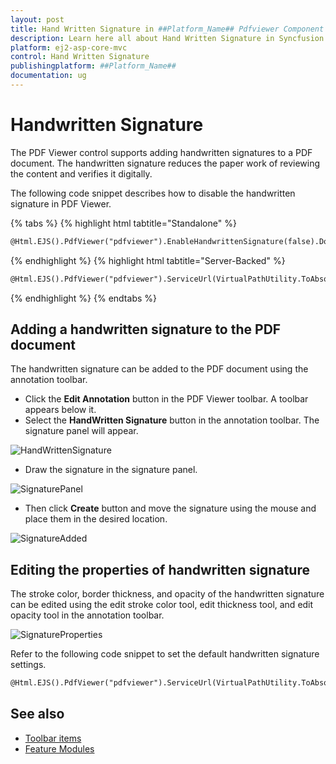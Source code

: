 ```yaml
---
layout: post
title: Hand Written Signature in ##Platform_Name## Pdfviewer Component
description: Learn here all about Hand Written Signature in Syncfusion ##Platform_Name## Pdfviewer component of Syncfusion Essential JS 2 and more.
platform: ej2-asp-core-mvc
control: Hand Written Signature
publishingplatform: ##Platform_Name##
documentation: ug
---
```



# Handwritten Signature

The PDF Viewer control supports adding handwritten signatures to a PDF document. The handwritten signature reduces the paper work of reviewing the content and verifies it digitally.

The following code snippet describes how to disable the handwritten signature in PDF Viewer.

{% tabs %}
{% highlight html tabtitle="Standalone" %}
```html
@Html.EJS().PdfViewer("pdfviewer").EnableHandwrittenSignature(false).DocumentPath("https://cdn.syncfusion.com/content/pdf/pdf-succinctly.pdf").Render()

```
{% endhighlight %}
{% highlight html tabtitle="Server-Backed" %}
```html
@Html.EJS().PdfViewer("pdfviewer").ServiceUrl(VirtualPathUtility.ToAbsolute("~/PdfViewer/")).EnableHandwrittenSignature(false).DocumentPath("https://cdn.syncfusion.com/content/pdf/pdf-succinctly.pdf").Render()

```
{% endhighlight %}
{% endtabs %}

## Adding a handwritten signature to the PDF document

The handwritten signature can be added to the PDF document using the annotation toolbar.

* Click the **Edit Annotation** button in the PDF Viewer toolbar. A toolbar appears below it.
* Select the **HandWritten Signature** button in the annotation toolbar. The signature panel will appear.

![HandWrittenSignature](./images/handwritten_sign.png)

* Draw the signature in the signature panel.

![SignaturePanel](./images/signature_panel.png)

* Then click **Create** button and move the signature using the mouse and place them in the desired location.

![SignatureAdded](./images/signature_added.png)

## Editing the properties of handwritten signature

The stroke color, border thickness, and opacity of the handwritten signature can be edited using the edit stroke color tool, edit thickness tool, and edit opacity tool in the annotation toolbar.

![SignatureProperties](./images/signature_properties.png)

Refer to the following code snippet to set the default handwritten signature settings.

```html
@Html.EJS().PdfViewer("pdfviewer").ServiceUrl(VirtualPathUtility.ToAbsolute("~/PdfViewer/")).HandWrittenSignatureSettings(new Syncfusion.EJ2.PdfViewer.PdfViewerHandWrittenSignatureSettings { Opacity = 1, Thickness = 2 }).DocumentPath("https://cdn.syncfusion.com/content/pdf/pdf-succinctly.pdf").Render()

```

## See also

* [Toolbar items](./toolbar)
* [Feature Modules](./feature-module)
